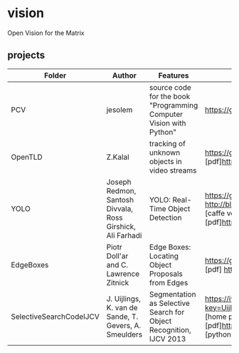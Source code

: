 # vision
Open Vision for the Matrix

## projects
|Folder|Author|Features|Url|
|----|----|----|----|
|PCV|jesolem|source code for the book "Programming Computer Vision with Python" |https://github.com/jesolem/PCV|
|OpenTLD|Z.Kalal|tracking of unknown objects in video streams|https://github.com/zk00006/OpenTLD<br>[pdf]http://kahlan.eps.surrey.ac.uk/featurespace/tld/Publications/2011_ict_pioneers.pdf|
|YOLO|Joseph Redmon, Santosh Divvala, Ross Girshick, Ali Farhadi|YOLO: Real-Time Object Detection|https://github.com/pjreddie/darknet http://pjreddie.com/darknet/yolo/<br>http://blog.mindcont.com/2016/08/06/Run-YOLO-Demo/<br>[caffe version]https://github.com/xingwangsfu/caffe-yolo<br>[pdf]http://pjreddie.com/media/files/papers/yolo.pdf|
|EdgeBoxes|Piotr Doll\'ar and C. Lawrence Zitnick|Edge Boxes: Locating Object Proposals from Edges|https://github.com/pdollar/edges<br>[pdf] http://web.bii.a-star.edu.sg/~zhangxw/files/EdgeBoxes_ECCV2014.pdf|
|SelectiveSearchCodeIJCV|J. Uijlings, K. van de Sande, T. Gevers, A. Smeulders|Segmentation as Selective Search for Object Recognition, IJCV 2013|https://ivi.fnwi.uva.nl/isis/publications/bibtexbrowser.php?key=UijlingsIJCV2013&bib=all.bib<br>[home page]http://koen.me/research/selectivesearch/<br>[pdf]https://ivi.fnwi.uva.nl/isis/publications/2013/UijlingsIJCV2013/UijlingsIJCV2013.pdf<br>[python version]https://github.com/sergeyk/selective_search_ijcv_with_python|
